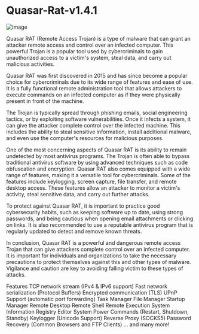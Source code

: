 # Quasar-Rat-v1.4.1
![image](https://user-images.githubusercontent.com/99017314/230910351-e6b4cae8-d334-42c9-a736-4f9275dc751c.png)

Quasar RAT (Remote Access Trojan) is a type of malware that can grant an attacker remote access and control over an infected computer. This powerful Trojan is a popular tool used by cybercriminals to gain unauthorized access to a victim's system, steal data, and carry out malicious activities.

Quasar RAT was first discovered in 2015 and has since become a popular choice for cybercriminals due to its wide range of features and ease of use. It is a fully functional remote administration tool that allows attackers to execute commands on an infected computer as if they were physically present in front of the machine.

The Trojan is typically spread through phishing emails, social engineering tactics, or by exploiting software vulnerabilities. Once it infects a system, it can give the attacker complete control over the infected machine. This includes the ability to steal sensitive information, install additional malware, and even use the computer's resources for malicious purposes.

One of the most concerning aspects of Quasar RAT is its ability to remain undetected by most antivirus programs. The Trojan is often able to bypass traditional antivirus software by using advanced techniques such as code obfuscation and encryption.
Quasar RAT also comes equipped with a wide range of features, making it a versatile tool for cybercriminals. Some of the features include keylogging, screen capture, file transfer, and remote desktop access. These features allow an attacker to monitor a victim's activity, steal sensitive data, and carry out further attacks.

To protect against Quasar RAT, it is important to practice good cybersecurity habits, such as keeping software up to date, using strong passwords, and being cautious when opening email attachments or clicking on links. It is also recommended to use a reputable antivirus program that is regularly updated to detect and remove known threats.

In conclusion, Quasar RAT is a powerful and dangerous remote access Trojan that can give attackers complete control over an infected computer. It is important for individuals and organizations to take the necessary precautions to protect themselves against this and other types of malware. Vigilance and caution are key to avoiding falling victim to these types of attacks.

Features
TCP network stream (IPv4 & IPv6 support)
Fast network serialization (Protocol Buffers)
Encrypted communication (TLS)
UPnP Support (automatic port forwarding)
Task Manager
File Manager
Startup Manager
Remote Desktop
Remote Shell
Remote Execution
System Information
Registry Editor
System Power Commands (Restart, Shutdown, Standby)
Keylogger (Unicode Support)
Reverse Proxy (SOCKS5)
Password Recovery (Common Browsers and FTP Clients)
... and many more!
